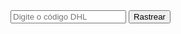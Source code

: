 <form id="rastreamento">
  <input type="text" id="codigo" placeholder="Digite o código DHL" required>
  <button type="submit">Rastrear</button>
</form>
<div id="resultado"></div>

<script>
document.getElementById("rastreamento").addEventListener("submit", function(e) {
  e.preventDefault();
  const codigo = document.getElementById("codigo").value;

  fetch(`https://api-eu.dhl.com/track/shipments?trackingNumber=${codigo}`, {
    method: "GET",
    headers: {
      "DHL-API-Key": "SUA_API_KEY"
    }
  })
  .then(res => res.json())
  .then(data => {
    const status = data.shipments?.[0]?.status?.status;
    document.getElementById("resultado").innerText =
      "Status atual: " + status;
  });
});
</script>
